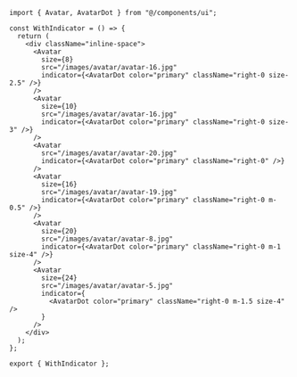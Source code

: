 ﻿```tsx
import { Avatar, AvatarDot } from "@/components/ui";

const WithIndicator = () => {
  return (
    <div className="inline-space">
      <Avatar
        size={8}
        src="/images/avatar/avatar-16.jpg"
        indicator={<AvatarDot color="primary" className="right-0 size-2.5" />}
      />
      <Avatar
        size={10}
        src="/images/avatar/avatar-16.jpg"
        indicator={<AvatarDot color="primary" className="right-0 size-3" />}
      />
      <Avatar
        src="/images/avatar/avatar-20.jpg"
        indicator={<AvatarDot color="primary" className="right-0" />}
      />
      <Avatar
        size={16}
        src="/images/avatar/avatar-19.jpg"
        indicator={<AvatarDot color="primary" className="right-0 m-0.5" />}
      />
      <Avatar
        size={20}
        src="/images/avatar/avatar-8.jpg"
        indicator={<AvatarDot color="primary" className="right-0 m-1 size-4" />}
      />
      <Avatar
        size={24}
        src="/images/avatar/avatar-5.jpg"
        indicator={
          <AvatarDot color="primary" className="right-0 m-1.5 size-4" />
        }
      />
    </div>
  );
};

export { WithIndicator };

```

